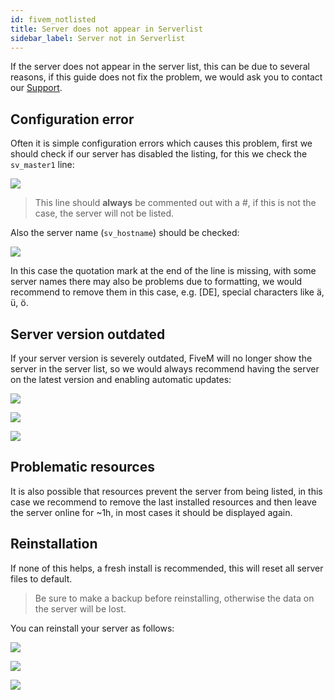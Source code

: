 ```yaml
---
id: fivem_notlisted
title: Server does not appear in Serverlist
sidebar_label: Server not in Serverlist
---
```


If the server does not appear in the server list, this can be due to several reasons, if this guide does not fix the problem, we would ask you to contact our [Support](https://zap-hosting.com/en/customer/support/).

## Configuration error

Often it is simple configuration errors which causes this problem, first we should check if our server has disabled the listing, for this we check the `sv_master1` line:

![](https://screensaver01.zap-hosting.com/index.php/s/dQtk9z7S6NmsgnK/preview)

> This line should **always** be commented out with a #, if this is not the case, the server will not be listed.


Also the server name (`sv_hostname`) should be checked:

![](https://screensaver01.zap-hosting.com/index.php/s/6kSEiw4D8XYGejM/preview)

In this case the quotation mark at the end of the line is missing, with some server names there may also be problems due to formatting, we would recommend to remove them in this case, e.g. [DE], special characters like ä, ü, ö.


## Server version outdated

If your server version is severely outdated, FiveM will no longer show the server in the server list, so we would always recommend having the server on the latest version and enabling automatic updates:

![](https://screensaver01.zap-hosting.com/index.php/s/xTZHpbwJm9dLpS3/preview)

![](https://screensaver01.zap-hosting.com/index.php/s/2MaaHE6M8TPnLCj/preview)

![](https://screensaver01.zap-hosting.com/index.php/s/q33RDPec3aNrHat/preview)

## Problematic resources

It is also possible that resources prevent the server from being listed, in this case we recommend to remove the last installed resources and then leave the server online for ~1h, in most cases it should be displayed again.


## Reinstallation

If none of this helps, a fresh install is recommended, this will reset all server files to default.

> Be sure to make a backup before reinstalling, otherwise the data on the server will be lost.

You can reinstall your server as follows:

![](https://screensaver01.zap-hosting.com/index.php/s/iMsLskaZJC8FWgC/preview)

![](https://screensaver01.zap-hosting.com/index.php/s/is5Tq7i8XdizErH/preview)

![](https://screensaver01.zap-hosting.com/index.php/s/qYriD6i3R7X7xdz/preview)